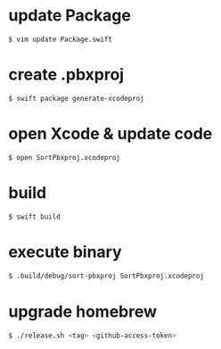 # update Package

```
$ vim update Package.swift
```

# create .pbxproj

```
$ swift package generate-xcodeproj
```

# open Xcode & update code

```
$ open SortPbxproj.xcodeproj
```

# build

```
$ swift build
```

# execute binary

```sh
$ .build/debug/sort-pbxproj SortPbxproj.xcodeproj
```

# upgrade homebrew

```sh
$ ./release.sh <tag> <github-access-token>
```

